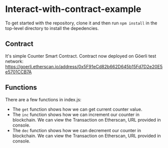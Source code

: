# Interact-with-contract-example

To get started with the repository, clone it and then run `npm install` in the top-level directory to install the depedencies.

## Contract

It's simple Counter Smart Contract.
Contract now deployed on Göerli test network: https://goerli.etherscan.io/address/0x5F91eCd82b662D645b15Fd7D2e20E5e5701CCB7A

## Functions 

There are a few functions in index.js:

- The `get` function shows how we can get current counter value.
- The `inc` function shows how we can increment our counter in blockchain. We can view the Transaction on Etherscan, URL provided in console. 
- The `dec` function shows how we can decrement our counter in blockchain. We can view the Transaction on Etherscan, URL provided in console.